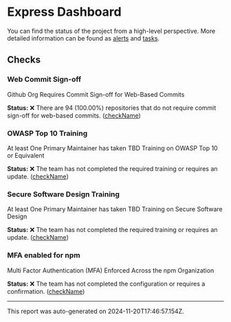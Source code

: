 # Express Dashboard

You can find the status of the project from a high-level perspective. 
More detailed information can be found as [alerts](express_alerts.md) and [tasks](express_tasks.md).

## Checks

### Web Commit Sign-off

Github Org Requires Commit Sign-off for Web-Based Commits

**Status:** ❌ There are 94 (100.00%) repositories that do not require commit sign-off for web-based commits. ([checkName](https://openjs-security-program-standards.netlify.app/details/item-62))


### OWASP Top 10 Training

At least One Primary Maintainer has taken TBD Training on OWASP Top 10 or Equivalent

**Status:** ❌ The team has not completed the required training or requires an update. ([checkName](https://openjs-security-program-standards.netlify.app/details/item-1))


### Secure Software Design Training

At least One Primary Maintainer has taken TBD Training on Secure Software Design

**Status:** ❌ The team has not completed the required training or requires an update. ([checkName](https://openjs-security-program-standards.netlify.app/details/item-0))


### MFA enabled for npm

Multi Factor Authentication (MFA) Enforced Across the npm Organization

**Status:** ❌ The team has not completed the configuration or requires a confirmation. ([checkName](https://openjs-security-program-standards.netlify.app/details/item-3))



---

This report was auto-generated on 2024-11-20T17:46:57.154Z.